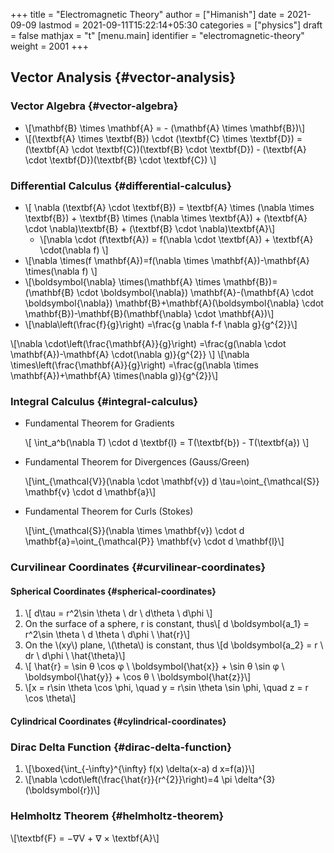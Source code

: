 +++
title = "Electromagnetic Theory"
author = ["Himanish"]
date = 2021-09-09
lastmod = 2021-09-11T15:22:14+05:30
categories = ["physics"]
draft = false
mathjax = "t"
[menu.main]
  identifier = "electromagnetic-theory"
  weight = 2001
+++

## Vector Analysis {#vector-analysis}


### Vector Algebra {#vector-algebra}

-   \\[\mathbf{B} \times \mathbf{A} = - (\mathbf{A} \times \mathbf{B})\\]
-   \\[(\textbf{A} \times \textbf{B}) \cdot (\textbf{C} \times \textbf{D}) = (\textbf{A} \cdot \textbf{C})(\textbf{B} \cdot \textbf{D}) - (\textbf{A} \cdot \textbf{D})(\textbf{B} \cdot \textbf{C})  \\]


### Differential Calculus {#differential-calculus}

-   \\[ \nabla (\textbf{A} \cdot \textbf{B}) = \textbf{A} \times (\nabla \times \textbf{B}) + \textbf{B} \times (\nabla \times \textbf{A}) + (\textbf{A} \cdot \nabla)\textbf{B}  + (\textbf{B} \cdot \nabla)\textbf{A}\\]
    -   \\[\nabla \cdot (f\textbf{A}) = f(\nabla \cdot \textbf{A}) + \textbf{A} \cdot(\nabla f) \\]
-   \\[\nabla \times(f \mathbf{A})=f(\nabla \times \mathbf{A})-\mathbf{A} \times(\nabla f) \\]
-   \\[\boldsymbol{\nabla} \times(\mathbf{A} \times \mathbf{B})=(\mathbf{B} \cdot \boldsymbol{\nabla}) \mathbf{A}-(\mathbf{A} \cdot \boldsymbol{\nabla}) \mathbf{B}+\mathbf{A}(\boldsymbol{\nabla} \cdot \mathbf{B})-\mathbf{B}(\mathbf{\nabla} \cdot \mathbf{A})\\]
-   \\[\nabla\left(\frac{f}{g}\right) =\frac{g \nabla f-f \nabla g}{g^{2}}\\]

\\[\nabla \cdot\left(\frac{\mathbf{A}}{g}\right) =\frac{g(\nabla \cdot \mathbf{A})-\mathbf{A} \cdot(\nabla g)}{g^{2}} \\]
\\[\nabla \times\left(\frac{\mathbf{A}}{g}\right) =\frac{g(\nabla \times \mathbf{A})+\mathbf{A} \times(\nabla g)}{g^{2}}\\]


### Integral Calculus {#integral-calculus}

<!--list-separator-->

-  Fundamental Theorem for Gradients

    \\[ \int\_a^b(\nabla T) \cdot d \textbf{l} = T(\textbf{b}) - T(\textbf{a}) \\]

<!--list-separator-->

-  Fundamental Theorem for Divergences (Gauss/Green)

    \\[\int\_{\mathcal{V}}(\nabla \cdot \mathbf{v}) d \tau=\oint\_{\mathcal{S}} \mathbf{v} \cdot d \mathbf{a}\\]

<!--list-separator-->

-  Fundamental Theorem for Curls (Stokes)

    \\[\int\_{\mathcal{S}}(\nabla \times \mathbf{v}) \cdot d \mathbf{a}=\oint\_{\mathcal{P}} \mathbf{v} \cdot d \mathbf{l}\\]


### Curvilinear Coordinates {#curvilinear-coordinates}


#### Spherical Coordinates {#spherical-coordinates}

1.  \\[ d\tau = r^2\sin \theta \ dr \ d\theta \ d\phi \\]
2.  On the surface of a sphere, r is constant, thus\\[ d \boldsymbol{a\_1} = r^2\sin \theta \ d \theta \ d\phi \ \hat{r}\\]
3.  On the \\(xy\\) plane, \\(\theta\\) is constant, thus \\[d \boldsymbol{a\_2} = r \ dr \ d\phi \ \hat{\theta}\\]
4.  \\[ \hat{r} = \sin θ \cos φ \ \boldsymbol{\hat{x}} + \sin θ \sin φ \ \boldsymbol{\hat{y}} + \cos θ \ \boldsymbol{\hat{z}}\\]
5.  \\[x = r\sin \theta \cos \phi, \quad y = r\sin \theta \sin \phi, \quad z = r \cos \theta\\]


#### Cylindrical Coordinates {#cylindrical-coordinates}


### Dirac Delta Function {#dirac-delta-function}

1.  \\[\boxed{\int\_{-\infty}^{\infty} f(x) \delta(x-a) d x=f(a)}\\]
2.  \\[\nabla \cdot\left(\frac{\hat{r}}{r^{2}}\right)=4 \pi \delta^{3}(\boldsymbol{r})\\]


### Helmholtz Theorem {#helmholtz-theorem}

\\[\textbf{F} = −∇V + ∇ × \textbf{A}\\]
